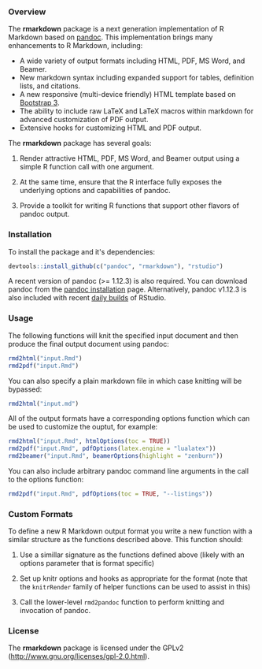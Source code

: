 
### Overview

The **rmarkdown** package is a next generation implementation of R Markdown based on [pandoc](http://johnmacfarlane.net/pandoc/). This implementation brings many enhancements to R Markdown, including:

* A wide variety of output formats including HTML, PDF, MS Word, and Beamer.
* New markdown syntax including expanded support for tables, definition lists, and citations.
* A new responsive (multi-device friendly) HTML template based on [Bootstrap 3](http://getbootstrap.com).
* The ability to include raw LaTeX and LaTeX macros within markdown for advanced customization of PDF output.
* Extensive hooks for customizing HTML and PDF output.

The **rmarkdown** package has several goals:

1. Render attractive HTML, PDF, MS Word, and Beamer output using a simple R function call with one argument.

2. At the same time, ensure that the R interface fully exposes the underlying options and capabilities of pandoc.

3. Provide a toolkit for writing R functions that support other flavors of pandoc output.

### Installation

To install the package and it's dependencies:

```r
devtools::install_github(c("pandoc", "rmarkdown"), "rstudio")
```

A recent version of pandoc (>= 1.12.3) is also required. You can download pandoc from the [pandoc installation](http://johnmacfarlane.net/pandoc/installing.html) page. Alternatively, pandoc v1.12.3 is also included with recent [daily builds](http://www.rstudio.org/download/daily) of RStudio.

### Usage

The following functions will knit the specified input document and then produce the final output document using pandoc:

```r
rmd2html("input.Rmd")
rmd2pdf("input.Rmd")
```

You can also specify a plain markdown file in which case knitting will be bypassed:

```r
rmd2html("input.md")
```

All of the output formats have a corresponding options function which can be used to customize the ouptut, for example:

```r
rmd2html("input.Rmd", htmlOptions(toc = TRUE))
rmd2pdf("input.Rmd", pdfOptions(latex.engine = "lualatex"))
rmd2beamer("input.Rmd", beamerOptions(highlight = "zenburn"))
```

You can also include arbitrary pandoc command line arguments in the call to the options function:

```r
rmd2pdf("input.Rmd", pdfOptions(toc = TRUE, "--listings"))
```

### Custom Formats

To define a new R Markdown output format you write a new function with a similar structure as the functions described above. This function should:

1. Use a simillar signature as the functions defined above (likely with an options parameter that is format specific)

2. Set up knitr options and hooks as appropriate for the format (note that the `knitrRender` family of helper functions can be used to assist in this)

3. Call the lower-level `rmd2pandoc` function to perform knitting and invocation of pandoc.



### License

The **rmarkdown** package is licensed under the GPLv2 (http://www.gnu.org/licenses/gpl-2.0.html).






